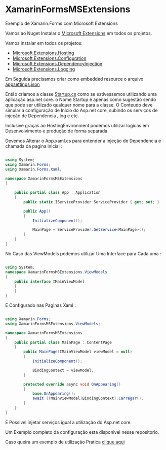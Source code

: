 # XamarinFormsMSExtensions

Exemplo de Xamarin.Forms com Microsoft Extensions

Vamos ao Nuget Instalar o [Microsoft Extensions](https://docs.microsoft.com/en-us/dotnet/api/?WT.mc_id=DOP-MVP-5003242) em todos os projetos.

Vamos instalar em todos os projetos:

* [Microsoft.Extensions.Hosting](https://www.nuget.org/packages/Microsoft.Extensions.Hosting/)
* [Microsoft.Extensions.Configuration](https://www.nuget.org/packages/Microsoft.Extensions.Configuration/)
* [Microsoft.Extensions.DependencyInjection](Microsoft.Extensions.DependencyInjection/)
* [Microsoft.Extensions.Logging](Microsoft.Extensions.Logging/)

Em Seguida precisamos criar como embedded resource o arquivo [appsettings.json](https://github.com/TBertuzzi/XamarinFormsMSExtensions/blob/master/XamarinFormsMSExtensions/appsettings.json)

Então criamos a classe [Startup.cs](https://github.com/TBertuzzi/XamarinFormsMSExtensions/blob/master/XamarinFormsMSExtensions/Startup.cs) como se estivessemos utilizando uma aplicação asp.net core. o Nome Startup é apenas como sugestão sendo que pode ser utilizado qualquer nome para a classe.
O Conteudo deve simular a configuração de Inicio do Asp.net core, subindo os serviços de injeção de Dependencia , log e etc.

Inclusive graças ao HostingEnvironment podemos utilizar logicas em Desenvolvimento e produção de forma separada.

Devemos Alterar o App.xaml.cs para entender a injeção de Dependencia e chamada da pagina inicial :

```csharp

using System;
using Xamarin.Forms;
using Xamarin.Forms.Xaml;

namespace XamarinFormsMSExtensions
{
   
    public partial class App : Application
    {
        public static IServiceProvider ServiceProvider { get; set; }

        public App()
        {
            InitializeComponent();

            MainPage = ServiceProvider.GetService<MainPage>();
        }
    }
}


```

No Caso das ViewModels podemos utilizar Uma Interface para Cada uma :

```csharp

using System;
namespace XamarinFormsMSExtensions.ViewModels
{
    public interface IMainViewModel
    {
    }
}

```

E Configurado nas Paginas Xaml :

```csharp

using Xamarin.Forms;
using XamarinFormsMSExtensions.ViewModels;

namespace XamarinFormsMSExtensions
{
    public partial class MainPage : ContentPage
    {
        public MainPage(IMainViewModel viewModel = null)
        {
            InitializeComponent();

            BindingContext = viewModel;
        }

        protected override async void OnAppearing()
        {
            base.OnAppearing();
            await ((MainViewModel)BindingContext).Carregar();
        }
    }
}

```

É Possivel injetar serviços igual a utilização do Asp.net core.

Um Exemplo completo da configuração esta disponivel nesse repositorio.

Caso queira um exemplo de utilização Pratica [clique aqui](https://github.com/TBertuzzi/PokeXamarin)
